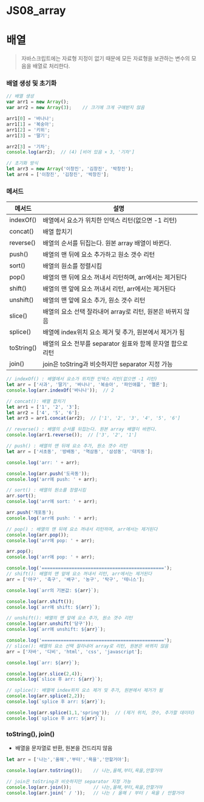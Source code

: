 # JS08_array

# 배열

> 자바스크립트에는 자료형 지정이 없기 때문에 모든 자료형을 보관하는 변수의 모음을 배열로 처리한다.
> 

### 배열 생성 및 초기화

```jsx
// 배열 생성
var arr1 = new Array();
var arr2 = new Array(3);    // 크기에 크게 구애받지 않음

arr1[0] = '바나나';
arr1[1] = '복숭아';
arr1[2] = '키위';
arr1[3] = '딸기';

arr2[3] = '기차';
console.log(arr2);  // (4) [비어 있음 × 3, '기차']

// 초기화 방식
let arr3 = new Array('이창진', '김창진', '박창진');
let arr4 = ['이창진', '김창진', '박창진'];
```

### 메서드

| 메서드 | 설명 |
| --- | --- |
| indexOf() | 배열에서 요소가 위치한 인덱스 리턴(없으면 -1 리턴) |
| concat() | 배열 합치기 |
| reverse() | 배열의 순서를 뒤집는다. 원본 array 배열이 바뀐다. |
| push() | 배열의 맨 뒤에 요소 추가하고 원소 갯수 리턴 |
| sort() | 배열의 원소를 정렬시킴 |
| pop() | 배열의 맨 뒤에 요소 꺼내서 리턴하며, arr에서는 제거된다 |
| shift() | 배열의 맨 앞에 요소 꺼내서 리턴, arr에서는 제거된다 |
| unshift() | 배열의 맨 앞에 요소 추가, 원소 갯수 리턴 |
| slice() | 배열의 요소 선택 잘라내어 array로 리턴, 원본은 바뀌지 않음 |
| splice() | 배열에 index위치 요소 제거 및 추가, 원본에서 제거가 됨 |
| toString() | 배열의 요소 전부를 separator 쉼표와 함께 문자열 합으로 리턴 |
| join() | join은 toString과 비슷하지만 separator 지정 가능 |

```jsx
// indexOf() : 배열에서 요소가 위치한 인덱스 리턴(없으면 -1 리턴)
let arr = ['사과', '딸기', '바나나', '복숭아', '파인애플', '멜론'];
console.log(arr.indexOf('바나나'));  // 2

// concat(): 배열 합치기
let arr1 = ['1', '2', '3'];
let arr2 = ['4', '5', '6'];
let arr3 = arr1.concat(arr2);  // ['1', '2', '3', '4', '5', '6']

// reverse() : 배열의 순서를 뒤집는다. 원본 array 배열이 바뀐다.
console.log(arr1.reverse());  // ['3', '2', '1']
```

```jsx
// push() : 배열의 맨 뒤에 요소 추가, 원소 갯수 리턴
let arr = ['서초동', '방배동', '역삼동', '삼성동', '대치동'];

console.log('arr: ' + arr);

console.log(arr.push('도곡동'));
console.log('arr에 push: ' + arr);

// sort() : 배열의 원소를 정렬시킴
arr.sort();
console.log('arr에 sort: ' + arr);

arr.push('개포동');
console.log('arr에 push: ' + arr);

// pop() : 배열의 맨 뒤에 요소 꺼내서 리턴하며, arr에서는 제거된다
console.log(arr.pop());
console.log('arr에 pop: ' + arr);

arr.pop();
console.log('arr에 pop: ' + arr);

console.log('=============================================');
// shift(): 배열의 맨 앞에 요소 꺼내서 리턴, arr에서는 제거된다
arr = ['야구', '축구', '배구', '농구', '탁구', '테니스'];

console.log(`arr의 기본값: ${arr}`);

console.log(arr.shift());
console.log(`arr에 shift: ${arr}`);

// unshift(): 배열의 맨 앞에 요소 추가, 원소 갯수 리턴
console.log(arr.unshift('당구'));
console.log(`arr에 unshift: ${arr}`);

console.log('=============================================');
// slice(): 배열의 요소 선택 잘라내어 array로 리턴, 원본은 바뀌지 않음
arr = ['자바', '디비', 'html', 'css', 'javascript'];

console.log(`arr: ${arr}`);

console.log(arr.slice(2,4));
console.log(`slice 후 arr: ${arr}`);

// splice(): 배열에 index위치 요소 제거 및 추가, 원본에서 제거가 됨
console.log(arr.splice(2,2));
console.log(`splice 후 arr: ${arr}`);

console.log(arr.splice(1,1,'spring'));  // (제거 위치, 갯수, 추가할 데이터)
console.log(`splice 후 arr: ${arr}`);
```

### toString(), join()

- 배열을 문자열로 반환, 원본을 건드리지 않음

```jsx
let arr = ['나는','올해','부터','욕을','안할거야'];

console.log(arr.toString());    // 나는,올해,부터,욕을,안할거야

// join은 toString과 비슷하지만 separator 지정 가능
console.log(arr.join());        // 나는,올해,부터,욕을,안할거야
console.log(arr.join(' / '));   // 나는 / 올해 / 부터 / 욕을 / 안할거야
```